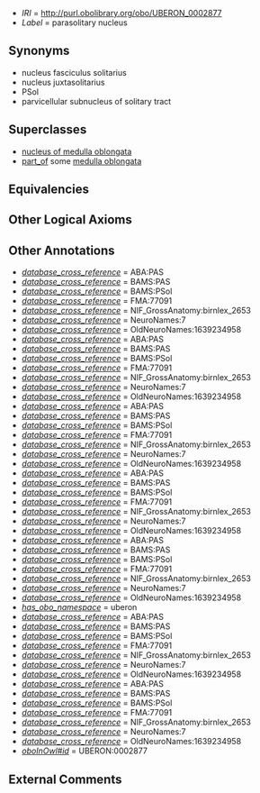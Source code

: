  * *IRI* = http://purl.obolibrary.org/obo/UBERON_0002877
 * *Label* = parasolitary nucleus

## Synonyms

 * nucleus fasciculus solitarius
 * nucleus juxtasolitarius
 * PSol
 * parvicellular subnucleus of solitary tract

## Superclasses

 * [nucleus of medulla oblongata](../../UBERON/35/UBERON_0007635.md)
 * [part_of](../../BFO/50/BFO_0000050.md) some [medulla oblongata](../../UBERON/96/UBERON_0001896.md)

## Equivalencies


## Other Logical Axioms


## Other Annotations

 * *[database_cross_reference](../../ef/oboInOwl#hasDbXref.md)* = ABA:PAS
 * *[database_cross_reference](../../ef/oboInOwl#hasDbXref.md)* = BAMS:PAS
 * *[database_cross_reference](../../ef/oboInOwl#hasDbXref.md)* = BAMS:PSol
 * *[database_cross_reference](../../ef/oboInOwl#hasDbXref.md)* = FMA:77091
 * *[database_cross_reference](../../ef/oboInOwl#hasDbXref.md)* = NIF_GrossAnatomy:birnlex_2653
 * *[database_cross_reference](../../ef/oboInOwl#hasDbXref.md)* = NeuroNames:7
 * *[database_cross_reference](../../ef/oboInOwl#hasDbXref.md)* = OldNeuroNames:1639234958
 * *[database_cross_reference](../../ef/oboInOwl#hasDbXref.md)* = ABA:PAS
 * *[database_cross_reference](../../ef/oboInOwl#hasDbXref.md)* = BAMS:PAS
 * *[database_cross_reference](../../ef/oboInOwl#hasDbXref.md)* = BAMS:PSol
 * *[database_cross_reference](../../ef/oboInOwl#hasDbXref.md)* = FMA:77091
 * *[database_cross_reference](../../ef/oboInOwl#hasDbXref.md)* = NIF_GrossAnatomy:birnlex_2653
 * *[database_cross_reference](../../ef/oboInOwl#hasDbXref.md)* = NeuroNames:7
 * *[database_cross_reference](../../ef/oboInOwl#hasDbXref.md)* = OldNeuroNames:1639234958
 * *[database_cross_reference](../../ef/oboInOwl#hasDbXref.md)* = ABA:PAS
 * *[database_cross_reference](../../ef/oboInOwl#hasDbXref.md)* = BAMS:PAS
 * *[database_cross_reference](../../ef/oboInOwl#hasDbXref.md)* = BAMS:PSol
 * *[database_cross_reference](../../ef/oboInOwl#hasDbXref.md)* = FMA:77091
 * *[database_cross_reference](../../ef/oboInOwl#hasDbXref.md)* = NIF_GrossAnatomy:birnlex_2653
 * *[database_cross_reference](../../ef/oboInOwl#hasDbXref.md)* = NeuroNames:7
 * *[database_cross_reference](../../ef/oboInOwl#hasDbXref.md)* = OldNeuroNames:1639234958
 * *[database_cross_reference](../../ef/oboInOwl#hasDbXref.md)* = ABA:PAS
 * *[database_cross_reference](../../ef/oboInOwl#hasDbXref.md)* = BAMS:PAS
 * *[database_cross_reference](../../ef/oboInOwl#hasDbXref.md)* = BAMS:PSol
 * *[database_cross_reference](../../ef/oboInOwl#hasDbXref.md)* = FMA:77091
 * *[database_cross_reference](../../ef/oboInOwl#hasDbXref.md)* = NIF_GrossAnatomy:birnlex_2653
 * *[database_cross_reference](../../ef/oboInOwl#hasDbXref.md)* = NeuroNames:7
 * *[database_cross_reference](../../ef/oboInOwl#hasDbXref.md)* = OldNeuroNames:1639234958
 * *[database_cross_reference](../../ef/oboInOwl#hasDbXref.md)* = ABA:PAS
 * *[database_cross_reference](../../ef/oboInOwl#hasDbXref.md)* = BAMS:PAS
 * *[database_cross_reference](../../ef/oboInOwl#hasDbXref.md)* = BAMS:PSol
 * *[database_cross_reference](../../ef/oboInOwl#hasDbXref.md)* = FMA:77091
 * *[database_cross_reference](../../ef/oboInOwl#hasDbXref.md)* = NIF_GrossAnatomy:birnlex_2653
 * *[database_cross_reference](../../ef/oboInOwl#hasDbXref.md)* = NeuroNames:7
 * *[database_cross_reference](../../ef/oboInOwl#hasDbXref.md)* = OldNeuroNames:1639234958
 * *[has_obo_namespace](../../ce/oboInOwl#hasOBONamespace.md)* = uberon
 * *[database_cross_reference](../../ef/oboInOwl#hasDbXref.md)* = ABA:PAS
 * *[database_cross_reference](../../ef/oboInOwl#hasDbXref.md)* = BAMS:PAS
 * *[database_cross_reference](../../ef/oboInOwl#hasDbXref.md)* = BAMS:PSol
 * *[database_cross_reference](../../ef/oboInOwl#hasDbXref.md)* = FMA:77091
 * *[database_cross_reference](../../ef/oboInOwl#hasDbXref.md)* = NIF_GrossAnatomy:birnlex_2653
 * *[database_cross_reference](../../ef/oboInOwl#hasDbXref.md)* = NeuroNames:7
 * *[database_cross_reference](../../ef/oboInOwl#hasDbXref.md)* = OldNeuroNames:1639234958
 * *[database_cross_reference](../../ef/oboInOwl#hasDbXref.md)* = ABA:PAS
 * *[database_cross_reference](../../ef/oboInOwl#hasDbXref.md)* = BAMS:PAS
 * *[database_cross_reference](../../ef/oboInOwl#hasDbXref.md)* = BAMS:PSol
 * *[database_cross_reference](../../ef/oboInOwl#hasDbXref.md)* = FMA:77091
 * *[database_cross_reference](../../ef/oboInOwl#hasDbXref.md)* = NIF_GrossAnatomy:birnlex_2653
 * *[database_cross_reference](../../ef/oboInOwl#hasDbXref.md)* = NeuroNames:7
 * *[database_cross_reference](../../ef/oboInOwl#hasDbXref.md)* = OldNeuroNames:1639234958
 * *[oboInOwl#id](../../id/oboInOwl#id.md)* = UBERON:0002877

## External Comments

